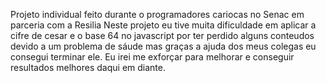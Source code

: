 Projeto individual feito durante o programadores cariocas no Senac em parceria com a Resilia
Neste projeto eu tive muita dificuldade em aplicar a cifre de cesar e o base 64 no javascript por ter perdido alguns conteudos devido a um problema de sáude mas graças a ajuda 
dos meus colegas eu consegui terminar ele.
Eu irei me exforçar para melhorar e conseguir resultados melhores daqui em diante.
